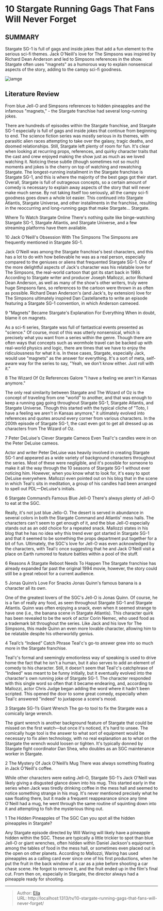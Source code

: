 # 10 Stargate Running Gags That Fans Will Never Forget


## SUMMARY 


 Stargate SG-1 is full of gags and inside jokes that add a fun element to the serious sci-fi themes. 
 Jack O&#39;Neill&#39;s love for The Simpsons was inspired by Richard Dean Anderson and led to Simpsons references in the show. 
 Stargate often uses &#34;magnets&#34; as a humorous way to explain nonsensical aspects of the story, adding to the campy sci-fi goodness. 

![iamge](https://static1.srcdn.com/wordpress/wp-content/uploads/2024/01/stargate-running-gags.jpg)

## Literature Review
From blue Jell-O and Simpsons references to hidden pineapples and the infamous &#34;magnets,&#34; - the Stargate franchise had several long-running jokes.




There are hundreds of episodes within the Stargate franchise, and Stargate SG-1 especially is full of gags and inside jokes that continue from beginning to end. The science fiction series was mostly serious in its themes, with parasitic alien races attempting to take over the galaxy, tragic deaths, and doomed relationships. Still, Stargate left plenty of room for fun. It&#39;s clear when looking at recurring props, references, and quirky character traits that the cast and crew enjoyed making the show just as much as we loved watching it. Noticing these subtle (though sometimes not so much) moments and jokes is the cherry on top of watching and rewatching Stargate.
The longest-running installment in the Stargate franchise is Stargate SG-1, and this is where the majority of the best gags got their start. Overall, Stargate is full of outrageous concepts, so a certain amount of comedy is necessary to explain away aspects of the story that will never make much sense. By not taking itself too seriously, all the campy sci-fi goodness goes down a whole lot easier. This continued into Stargate Atlantis, Stargate Universe, and other installments in the franchise, resulting in the reoccurring and long-running gags that make Stargate... Stargate​​​​​.
            
 
 Where To Watch Stargate Online 
There&#39;s nothing quite like binge-watching Stargate SG-1, Stargate Atlantis, and Stargate Universe, and a few streaming platforms have them available. 













 








 10  Jack O&#39;Neill&#39;s Obsession With The Simpsons 
The Simpsons are frequently mentioned in Stargate SG-1.
        

Jack O&#39;Neill was among the Stargate franchise&#39;s best characters, and this has a lot to do with how believable he was as a real person, especially compared to the geniuses or aliens that frequented Stargate SG-1. One of the more delightful aspects of Jack&#39;s character was his relatable love for The Simpsons, the real-world cartoon that got its start back in 1989. According to Stargate writer and producer Joseph Mallozzi, actor Richard Dean Anderson, as well as many of the show&#39;s other writers, truly were huge Simpsons fans, so references to the cartoon were thrown in as often as possible.
Richard Dean Anderson&#39;s (and Jack&#39;s, by extension) love for The Simpsons ultimately inspired Dan Castellanetta to write an episode featuring a Stargate SG-1 convention, in which Anderson cameoed. 






 9  &#34;Magnets&#34; Became Stargate&#39;s Explanation For Everything 
When in doubt, blame it on magnets.
        

As a sci-fi series, Stargate was full of fantastical events presented as &#34;science.&#34; Of course, most of this was utterly nonsensical, which is precisely what you want from a series within the genre. Though there are often ways that concepts such as wormhole travel can be backed up with real-world physics and logic, there are times that we have to enjoy the ridiculousness for what it is. In these cases, Stargate, especially Jack, would use &#34;magnets&#34; as the answer for everything. It&#39;s a sort of meta, self-aware way for the series to say, &#34;Yeah, we don&#39;t know either. Just roll with it.&#34;





 8  The Wizard Of Oz References Galore 
&#34;I have a feeling we aren&#39;t in Kansas anymore.&#34;
        

The only real similarity between Stargate and The Wizard of Oz is the concept of traveling from one &#34;world&#34; to another, and that was enough to keep a running gag going throughout Stargate SG-1, Stargate Atlantis, and Stargate Universe. Though this started with the typical cliche of &#34;Toto, I have a feeling we aren&#39;t in Kansas anymore,&#34; it ultimately evolved into references and quotes around every corner from various characters. In the 200th episode of Stargate SG-1, the cast even got to get all dressed up as characters from The Wizard of Oz.





 7  Peter DeLuise&#39;s Clever Stargate Cameos 
Even Teal&#39;c&#39;s candles were in on the Peter DeLuise cameos.


 







Actor and writer Peter DeLuise was heavily involved in creating Stargate SG-1 and appeared as a wide variety of background characters throughout the series. Most of these were negligible, and it&#39;s possible for someone to make it all the way through the 10 seasons of Stargate SG-1 without ever noticing him. However, when you know what to look for, it&#39;s easy to spot DeLuise everywhere. Mallozzi even pointed out on his blog that in the scene in which Teal&#39;c sits in meditation, a group of his candles had been arranged to spell out PDL—DeLuise&#39;s initials.





 6  Stargate Command’s Famous Blue Jell-O 
There&#39;s always plenty of Jell-O to eat at the SGC.
        

Really, it&#39;s not just blue Jello-O. The desert is served in abundance in several colors in both the Stargate Command and Atlantis&#39; mess halls. The characters can&#39;t seem to get enough of it, and the blue Jell-O especially stands out as an odd choice for a repeated snack. Mallozzi states in his blog that he has no idea why this trend ever got started in Stargate SG-1 and that it seemed to be something the props department put together for a bit of fun. Ultimately, the SGC&#39;s love for Jell-O was even acknowledged by the characters, with Teal&#39;c once suggesting that he and Jack O&#39;Neill visit a place on Earth rumored to feature battles within a pool of the stuff.
            
 
 6 Reasons A Stargate Reboot Needs To Happen 
The Stargate franchise has already expanded far past the original 1994 movie, however, the story could still be a great reboot for a current audience.









 5  Jonas Quinn’s Love For Snacks 
Jonas Quinn&#39;s famous banana is a character all its own.


 







One of the greatest lovers of the SGC&#39;s Jell-O is Jonas Quinn. Of course, he is a fan of really any food, as seen throughout Stargate SG-1 and Stargate Atlantis. Quinn was often enjoying a snack, even when it seemed strange to have one (i.e., the banana scene in Stargate Atlantis). This character quirk has been revealed to be the work of actor Corin Nemec, who used food as a trademark bit throughout the series. Like Jack and his love for The Simpsons, this made Quinn an even more lovable character, allowing him to be relatable despite his otherworldly genius.





 4  Teal’c’s “Indeed” Catch Phrase 
Teal&#39;c&#39;s go-to answer grew into so much more in the Stargate franchise.
        

Teal&#39;c&#39;s formal and seemingly emotionless way of speaking is used to drive home the fact that he isn&#39;t a human, but it also serves to add an element of comedy to his character. Still, it doesn&#39;t seem that Teal&#39;c&#39;s catchphrase of &#34;Indeed&#34; was meant to be funny initially, but it eventually evolved into the character&#39;s own running joke of Stargate SG-1. The character responded with this single word so often that it became endearing, and, according to Mallozzi, actor Chris Judge began adding the word where it hadn&#39;t been scripted. This opened the door to some great comedy, especially when Teal&#39;c answered &#34;indeed&#34; to juxtapose a scene&#39;s mood.





 3  Stargate SG-1’s Giant Wrench 
The go-to tool to fix the Stargate was a comically large wrench.
        

The giant wrench is another background feature of Stargate that could be missed on the first watch—but once it&#39;s noticed, it&#39;s hard to unsee. The comically huge tool is the answer to what sort of equipment would be necessary to fix alien technology, with no real explanation as to what on the Stargate the wrench would loosen or tighten. It&#39;s typically donned by Stargate fight coordinator Dan Shea, who doubles as an SGC maintenance worker in Stargate.





 2  The Mystery Of Jack O’Neill’s Mug 
There was always something floating in Jack O&#39;Neill&#39;s coffee.


 







While other characters were eating Jell-O, Stargate SG-1&#39;s Jack O&#39;Neill was likely giving a disgusted glance down into his mug. This started early in the series when Jack was tiredly drinking coffee in the mess hall and seemed to notice something strange in his mug. It&#39;s never mentioned precisely what he saw floating there, but it made a frequent reappearance since any time O&#39;Neill had a mug, he went through the same routine of squinting down into it and attempting to fish the mysterious thing out.





 1  The Hidden Pineapples of The SGC 
Can you spot all the hidden pineapples in Stargate?
        

Any Stargate episode directed by Will Waring will likely have a pineapple hidden within the SGC. These are typically a little trickier to spot than blue Jell-O or giant wrenches, often hidden within Daniel Jackson&#39;s equipment, among the tables of food in the mess hall, or sometimes even placed out in the open on other planets. According to Mallozzi, Waring has used pineapples as a calling card ever since one of his first productions, when he put the fruit in the back window of a car as a joke before shooting a car chase scene. He forgot to remove it, and the fruit ended up in the film&#39;s final cut. From then on, especially in Stargate, the director always had a pineapple ready for shooting. 

---

> Author: [Ella](https://instagram.hk.cn/)  
> URL: http://localhost:1313/tv/10-stargate-running-gags-that-fans-will-never-forget/  

